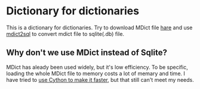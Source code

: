 # Dictionary for dictionaries
This is a dictionary for dictionaries. Try to download MDict file [hare](https://mdict.org/) and use [mdict2sql](https://github.com/ovo-Tim/mdict2sql) to convert mdict file to sqlite(.db) file.

## Why don't we use MDict instead of Sqlite?
MDict has aleady been used widely, but it's low efficiency. To be specific, loading the whole MDict file to memory costs a lot of memary and time. I have tried to [use Cython to make it faster](https://github.com/ovo-Tim/faster-readmdict), but that still can't meet my needs.